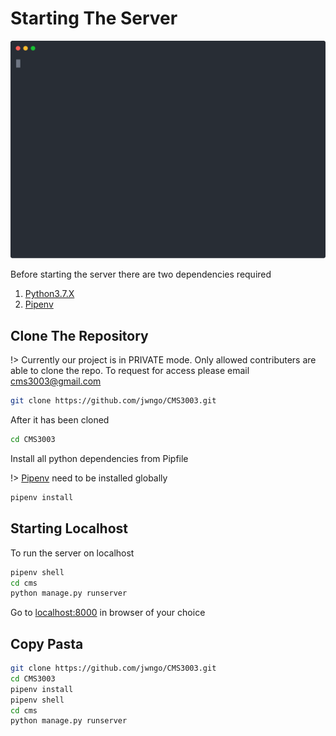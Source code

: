 # Starting The Server

![Starting The Server Quick Run](https://raw.githubusercontent.com/OkkarMin/CMSAPI.github.io/master/docs/static/StartingTheServer.svg)

Before starting the server there are two dependencies required
1. [Python3.7.X](https://www.python.org/downloads/) 
2. [Pipenv](https://pipenv.readthedocs.io/en/latest/#install-pipenv-today)

## Clone The Repository

!> Currently our project is in PRIVATE mode. Only allowed contributers are able to clone the repo. To request for access please email cms3003@gmail.com

```bash
git clone https://github.com/jwngo/CMS3003.git
```

After it has been cloned

```bash
cd CMS3003
```

Install all python dependencies from Pipfile

!> [Pipenv](https://pipenv.readthedocs.io/en/latest/#install-pipenv-today) need to be installed globally

```bash
pipenv install
```

## Starting Localhost

To run the server on localhost

```bash
pipenv shell
cd cms
python manage.py runserver
```

Go to [localhost:8000](http://localhost:8000) in browser of your choice

## Copy Pasta

```bash
git clone https://github.com/jwngo/CMS3003.git
cd CMS3003
pipenv install
pipenv shell
cd cms
python manage.py runserver
```
